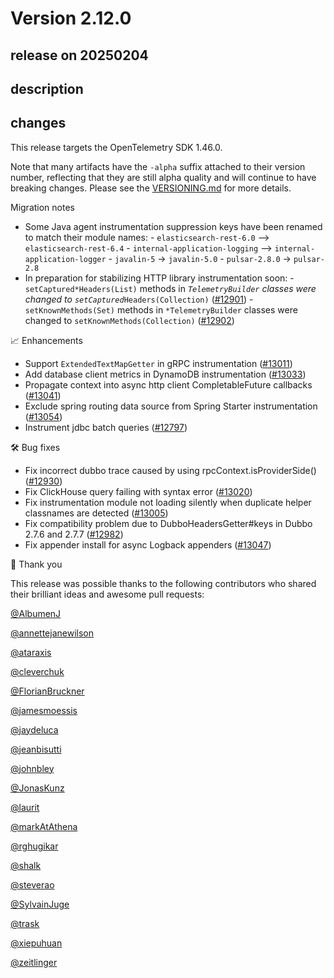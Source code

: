 # Version 2.12.0

## release on 20250204

## description

## changes

This release targets the OpenTelemetry SDK 1.46.0.

Note that many artifacts have the <code>-alpha</code> suffix attached to their version number, reflecting that they are still alpha quality and will continue to have breaking changes. Please see the <a href="https://github.com/open-telemetry/opentelemetry-java-instrumentation/blob/main/VERSIONING.md#opentelemetry-java-instrumentation-versioning">VERSIONING.md</a> for more details.

Migration notes

* Some Java agent instrumentation suppression keys have been renamed to match their module names: - <code>elasticsearch-rest-6.0</code> --> <code>elasticsearch-rest-6.4</code> - <code>internal-application-logging</code> --> <code>internal-application-logger</code> - <code>javalin-5</code> -> <code>javalin-5.0</code> - <code>pulsar-2.8.0</code> -> <code>pulsar-2.8</code>
* In preparation for stabilizing HTTP library instrumentation soon: - <code>setCaptured*Headers(List)</code> methods in <code>*TelemetryBuilder</code> classes were changed to <code>setCaptured*Headers(Collection)</code> (<a href="https://github.com/open-telemetry/opentelemetry-java-instrumentation/pull/12901" data-hovercard-type="pull_request" data-hovercard-url="/open-telemetry/opentelemetry-java-instrumentation/pull/12901/hovercard">#12901</a>) - <code>setKnownMethods(Set)</code> methods in <code>*TelemetryBuilder</code> classes were changed to <code>setKnownMethods(Collection)</code> (<a href="https://github.com/open-telemetry/opentelemetry-java-instrumentation/pull/12902" data-hovercard-type="pull_request" data-hovercard-url="/open-telemetry/opentelemetry-java-instrumentation/pull/12902/hovercard">#12902</a>)

📈 Enhancements

* Support <code>ExtendedTextMapGetter</code> in gRPC instrumentation (<a href="https://github.com/open-telemetry/opentelemetry-java-instrumentation/pull/13011" data-hovercard-type="pull_request" data-hovercard-url="/open-telemetry/opentelemetry-java-instrumentation/pull/13011/hovercard">#13011</a>)
* Add database client metrics in DynamoDB instrumentation (<a href="https://github.com/open-telemetry/opentelemetry-java-instrumentation/pull/13033" data-hovercard-type="pull_request" data-hovercard-url="/open-telemetry/opentelemetry-java-instrumentation/pull/13033/hovercard">#13033</a>)
* Propagate context into async http client CompletableFuture callbacks (<a href="https://github.com/open-telemetry/opentelemetry-java-instrumentation/pull/13041" data-hovercard-type="pull_request" data-hovercard-url="/open-telemetry/opentelemetry-java-instrumentation/pull/13041/hovercard">#13041</a>)
* Exclude spring routing data source from Spring Starter instrumentation (<a href="https://github.com/open-telemetry/opentelemetry-java-instrumentation/pull/13054" data-hovercard-type="pull_request" data-hovercard-url="/open-telemetry/opentelemetry-java-instrumentation/pull/13054/hovercard">#13054</a>)
* Instrument jdbc batch queries (<a href="https://github.com/open-telemetry/opentelemetry-java-instrumentation/pull/12797" data-hovercard-type="pull_request" data-hovercard-url="/open-telemetry/opentelemetry-java-instrumentation/pull/12797/hovercard">#12797</a>)

🛠️ Bug fixes

* Fix incorrect dubbo trace caused by using rpcContext.isProviderSide() (<a href="https://github.com/open-telemetry/opentelemetry-java-instrumentation/pull/12930" data-hovercard-type="pull_request" data-hovercard-url="/open-telemetry/opentelemetry-java-instrumentation/pull/12930/hovercard">#12930</a>)
* Fix ClickHouse query failing with syntax error (<a href="https://github.com/open-telemetry/opentelemetry-java-instrumentation/pull/13020" data-hovercard-type="pull_request" data-hovercard-url="/open-telemetry/opentelemetry-java-instrumentation/pull/13020/hovercard">#13020</a>)
* Fix instrumentation module not loading silently when duplicate helper classnames are detected (<a href="https://github.com/open-telemetry/opentelemetry-java-instrumentation/pull/13005" data-hovercard-type="pull_request" data-hovercard-url="/open-telemetry/opentelemetry-java-instrumentation/pull/13005/hovercard">#13005</a>)
* Fix compatibility problem due to DubboHeadersGetter#keys in Dubbo 2.7.6 and 2.7.7 (<a href="https://github.com/open-telemetry/opentelemetry-java-instrumentation/pull/12982" data-hovercard-type="pull_request" data-hovercard-url="/open-telemetry/opentelemetry-java-instrumentation/pull/12982/hovercard">#12982</a>)
* Fix appender install for async Logback appenders (<a href="https://github.com/open-telemetry/opentelemetry-java-instrumentation/pull/13047" data-hovercard-type="pull_request" data-hovercard-url="/open-telemetry/opentelemetry-java-instrumentation/pull/13047/hovercard">#13047</a>)

🙇 Thank you

This release was possible thanks to the following contributors who shared their brilliant ideas and awesome pull requests:

<a class="user-mention notranslate" data-hovercard-type="user" data-hovercard-url="/users/AlbumenJ/hovercard" data-octo-click="hovercard-link-click" data-octo-dimensions="link_type:self" href="https://github.com/AlbumenJ">@AlbumenJ</a>

<a class="user-mention notranslate" data-hovercard-type="user" data-hovercard-url="/users/annettejanewilson/hovercard" data-octo-click="hovercard-link-click" data-octo-dimensions="link_type:self" href="https://github.com/annettejanewilson">@annettejanewilson</a>

<a class="user-mention notranslate" data-hovercard-type="user" data-hovercard-url="/users/ataraxis/hovercard" data-octo-click="hovercard-link-click" data-octo-dimensions="link_type:self" href="https://github.com/ataraxis">@ataraxis</a>

<a class="user-mention notranslate" data-hovercard-type="user" data-hovercard-url="/users/cleverchuk/hovercard" data-octo-click="hovercard-link-click" data-octo-dimensions="link_type:self" href="https://github.com/cleverchuk">@cleverchuk</a>

<a class="user-mention notranslate" data-hovercard-type="user" data-hovercard-url="/users/FlorianBruckner/hovercard" data-octo-click="hovercard-link-click" data-octo-dimensions="link_type:self" href="https://github.com/FlorianBruckner">@FlorianBruckner</a>

<a class="user-mention notranslate" data-hovercard-type="user" data-hovercard-url="/users/jamesmoessis/hovercard" data-octo-click="hovercard-link-click" data-octo-dimensions="link_type:self" href="https://github.com/jamesmoessis">@jamesmoessis</a>

<a class="user-mention notranslate" data-hovercard-type="user" data-hovercard-url="/users/jaydeluca/hovercard" data-octo-click="hovercard-link-click" data-octo-dimensions="link_type:self" href="https://github.com/jaydeluca">@jaydeluca</a>

<a class="user-mention notranslate" data-hovercard-type="user" data-hovercard-url="/users/jeanbisutti/hovercard" data-octo-click="hovercard-link-click" data-octo-dimensions="link_type:self" href="https://github.com/jeanbisutti">@jeanbisutti</a>

<a class="user-mention notranslate" data-hovercard-type="user" data-hovercard-url="/users/johnbley/hovercard" data-octo-click="hovercard-link-click" data-octo-dimensions="link_type:self" href="https://github.com/johnbley">@johnbley</a>

<a class="user-mention notranslate" data-hovercard-type="user" data-hovercard-url="/users/JonasKunz/hovercard" data-octo-click="hovercard-link-click" data-octo-dimensions="link_type:self" href="https://github.com/JonasKunz">@JonasKunz</a>

<a class="user-mention notranslate" data-hovercard-type="user" data-hovercard-url="/users/laurit/hovercard" data-octo-click="hovercard-link-click" data-octo-dimensions="link_type:self" href="https://github.com/laurit">@laurit</a>

<a class="user-mention notranslate" data-hovercard-type="user" data-hovercard-url="/users/markAtAthena/hovercard" data-octo-click="hovercard-link-click" data-octo-dimensions="link_type:self" href="https://github.com/markAtAthena">@markAtAthena</a>

<a class="user-mention notranslate" data-hovercard-type="user" data-hovercard-url="/users/rghugikar/hovercard" data-octo-click="hovercard-link-click" data-octo-dimensions="link_type:self" href="https://github.com/rghugikar">@rghugikar</a>

<a class="user-mention notranslate" data-hovercard-type="user" data-hovercard-url="/users/shalk/hovercard" data-octo-click="hovercard-link-click" data-octo-dimensions="link_type:self" href="https://github.com/shalk">@shalk</a>

<a class="user-mention notranslate" data-hovercard-type="user" data-hovercard-url="/users/steverao/hovercard" data-octo-click="hovercard-link-click" data-octo-dimensions="link_type:self" href="https://github.com/steverao">@steverao</a>

<a class="user-mention notranslate" data-hovercard-type="user" data-hovercard-url="/users/SylvainJuge/hovercard" data-octo-click="hovercard-link-click" data-octo-dimensions="link_type:self" href="https://github.com/SylvainJuge">@SylvainJuge</a>

<a class="user-mention notranslate" data-hovercard-type="user" data-hovercard-url="/users/trask/hovercard" data-octo-click="hovercard-link-click" data-octo-dimensions="link_type:self" href="https://github.com/trask">@trask</a>

<a class="user-mention notranslate" data-hovercard-type="user" data-hovercard-url="/users/xiepuhuan/hovercard" data-octo-click="hovercard-link-click" data-octo-dimensions="link_type:self" href="https://github.com/xiepuhuan">@xiepuhuan</a>

<a class="user-mention notranslate" data-hovercard-type="user" data-hovercard-url="/users/zeitlinger/hovercard" data-octo-click="hovercard-link-click" data-octo-dimensions="link_type:self" href="https://github.com/zeitlinger">@zeitlinger</a>

